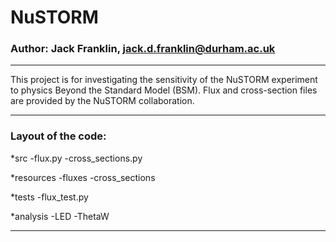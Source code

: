 # NuSTORM
### Author: Jack Franklin, jack.d.franklin@durham.ac.uk
___

This project is for investigating the sensitivity of the NuSTORM experiment to physics Beyond the Standard Model (BSM). Flux and cross-section files are provided by the NuSTORM collaboration.

___

### Layout of the code:

*src
	-flux.py
	-cross_sections.py
    
*resources
	-fluxes
	-cross_sections

*tests
	-flux_test.py

*analysis
    -LED
    -ThetaW

___
 

